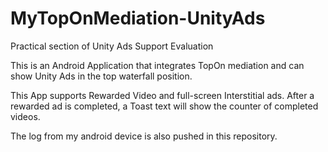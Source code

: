 # MyTopOnMediation-UnityAds
Practical section of Unity Ads Support Evaluation

This is an Android Application that integrates TopOn mediation and can show Unity Ads in the top waterfall position.

This App supports Rewarded Video and full-screen Interstitial ads. After a rewarded ad is completed, a Toast text will show the counter of completed videos.

The log from my android device is also pushed in this repository.
